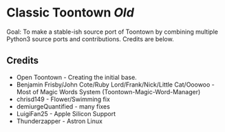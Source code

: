 # Classic Toontown *Old*
Goal: To make a stable-ish source port of Toontown by combining multiple Python3 source ports and contributions. Credits are below.

## Credits
* Open Toontown - Creating the initial base.
* Benjamin Frisby/John Cote/Ruby Lord/Frank/Nick/Little Cat/Ooowoo - Most of Magic Words System (Toontown-Magic-Word-Manager)
* chrisd149 - Flower/Swimming fix
* demiurgeQuantified - many fixes
* LuigiFan25 - Apple Silicon Support
* Thunderzapper - Astron Linux
